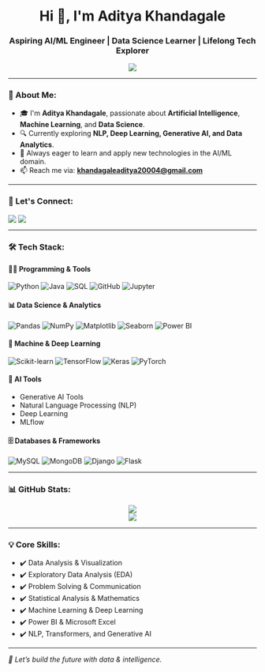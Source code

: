 <h1 align="center">Hi 👋, I'm Aditya Khandagale</h1>
<h3 align="center">Aspiring AI/ML Engineer | Data Science Learner | Lifelong Tech Explorer</h3>

<p align="center">
  <img src="https://readme-typing-svg.herokuapp.com?font=Fira+Code&size=20&pause=1000&color=58A6FF&center=true&vCenter=true&width=435&lines=AI%2FML+Enthusiast+from+India;Loves+Solving+Real-World+Problems+using+Data;Always+Learning+Something+New!" />
</p>

---

### 🧠 About Me:
- 🎓 I'm **Aditya Khandagale**, passionate about **Artificial Intelligence**, **Machine Learning**, and **Data Science**.
- 🔍 Currently exploring **NLP, Deep Learning, Generative AI, and Data Analytics**.
- 🌱 Always eager to learn and apply new technologies in the AI/ML domain.
- 📫 Reach me via: **[khandagaleaditya20004@gmail.com](mailto:khandagaleaditya20004@gmail.com)**

---

### 🔗 Let's Connect:
<p align="left">
  <a href="https://www.linkedin.com/in/adityakhandagale" target="_blank"><img align="center" src="https://img.shields.io/badge/LinkedIn-blue?logo=linkedin&style=flat&logoColor=white" /></a>
  <a href="mailto:khandagaleaditya20004@gmail.com"><img align="center" src="https://img.shields.io/badge/Gmail-red?logo=gmail&style=flat&logoColor=white" /></a>
</p>

---

### 🛠️ Tech Stack:

#### 👨‍💻 Programming & Tools
![Python](https://img.shields.io/badge/Python-3776AB?style=flat&logo=python&logoColor=white)
![Java](https://img.shields.io/badge/Java-007396?style=flat&logo=java&logoColor=white)
![SQL](https://img.shields.io/badge/SQL-4479A1?style=flat&logo=mysql&logoColor=white)
![GitHub](https://img.shields.io/badge/GitHub-181717?style=flat&logo=github&logoColor=white)
![Jupyter](https://img.shields.io/badge/Jupyter-F37626?style=flat&logo=jupyter&logoColor=white)

#### 📊 Data Science & Analytics
![Pandas](https://img.shields.io/badge/Pandas-150458?style=flat&logo=pandas&logoColor=white)
![NumPy](https://img.shields.io/badge/Numpy-013243?style=flat&logo=numpy&logoColor=white)
![Matplotlib](https://img.shields.io/badge/Matplotlib-11557c?style=flat)
![Seaborn](https://img.shields.io/badge/Seaborn-0E4C92?style=flat)
![Power BI](https://img.shields.io/badge/PowerBI-F2C811?style=flat&logo=powerbi&logoColor=black)

#### 🤖 Machine & Deep Learning
![Scikit-learn](https://img.shields.io/badge/Scikit--learn-F7931E?style=flat&logo=scikit-learn&logoColor=white)
![TensorFlow](https://img.shields.io/badge/TensorFlow-FF6F00?style=flat&logo=Tensorflow&logoColor=white)
![Keras](https://img.shields.io/badge/Keras-D00000?style=flat&logo=keras&logoColor=white)
![PyTorch](https://img.shields.io/badge/PyTorch-EE4C2C?style=flat&logo=pytorch&logoColor=white)

#### 🧠 AI Tools
- Generative AI Tools  
- Natural Language Processing (NLP)  
- Deep Learning  
- MLflow

#### 🗄️ Databases & Frameworks
![MySQL](https://img.shields.io/badge/MySQL-4479A1?style=flat&logo=mysql&logoColor=white)
![MongoDB](https://img.shields.io/badge/MongoDB-4EA94B?style=flat&logo=mongodb&logoColor=white)
![Django](https://img.shields.io/badge/Django-092E20?style=flat&logo=django&logoColor=white)
![Flask](https://img.shields.io/badge/Flask-000000?style=flat&logo=flask&logoColor=white)

---

### 📊 GitHub Stats:
<p align="center">
  <img src="https://github-readme-streak-stats.herokuapp.com/?user=adityakhandagale&theme=github-dark-blue" />
  <br />
  <img src="https://github-readme-stats.vercel.app/api?username=adityakhandagale&show_icons=true&theme=radical" />
</p>

---

### 💡 Core Skills:
- ✔️ Data Analysis & Visualization  
- ✔️ Exploratory Data Analysis (EDA)  
- ✔️ Problem Solving & Communication  
- ✔️ Statistical Analysis & Mathematics  
- ✔️ Machine Learning & Deep Learning  
- ✔️ Power BI & Microsoft Excel  
- ✔️ NLP, Transformers, and Generative AI

---

_📌 Let’s build the future with data & intelligence._

